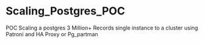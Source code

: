 # Scaling_Postgres_POC
POC Scaling a postgres 3 Million+ Records single instance  to a cluster using Patroni and HA Proxy or Pg_partman
